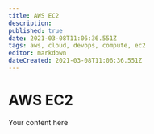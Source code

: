 ```yaml
---
title: AWS EC2
description: 
published: true
date: 2021-03-08T11:06:36.551Z
tags: aws, cloud, devops, compute, ec2
editor: markdown
dateCreated: 2021-03-08T11:06:36.551Z
---
```


# AWS EC2
Your content here
